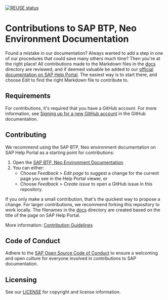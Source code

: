 [![REUSE status](https://api.reuse.software/badge/github.com/SAP-docs/btp-neo-environment)](https://api.reuse.software/info/github.com/SAP-docs/btp-neo-environment)

# Contributions to SAP BTP, Neo Environment Documentation

Found a mistake in our documentation? Always wanted to add a step in one of our procedures that could save many others much time? Then you're at the right place! All contributions made to the Markdown files in the [docs](docs) directory are reviewed, and if deemed valuable be added to our [official documentation on SAP Help Portal](https://help.sap.com/docs/BTP/ea72206b834e4ace9cd834feed6c0e09/34ac79024d41469a804ba9b9deeb5b1d.html). The easiest way is to start there, and choose _Edit_ to find the right Markdown file to contribute to.

## Requirements

For contributions, it's required that you have a GitHub account. For more information, see [Signing up for a new GitHub account](https://docs.github.com/en/github/getting-started-with-github/signing-up-for-a-new-github-account) in the GitHub documentation.


## Contributing

We recommend using the SAP BTP, Neo environment documentation on SAP Help Portal as a starting point for contributions:

1. Open the [SAP BTP, Neo Environment Documentation](https://help.sap.com/docs/BTP/ea72206b834e4ace9cd834feed6c0e09/34ac79024d41469a804ba9b9deeb5b1d.html).
1. You can either:
    * Choose *Feedback* > *Edit page* to suggest a change for the current page you see in the Help Portal viewer, or
    * Choose *Feedback* > *Create issue* to open a GitHub issue in this repository.

If you only make a small contribution, that's the quickest way to propose a change. For larger contributions, we recommend forking this repository to work locally. The filenames in the [docs](docs) directory are created based on the title of the page on SAP Help Portal.

More information: [Contribution Guidelines](https://help.sap.com/products/open-documentation-initiative/contribution-guidelines/readme.html)

## Code of Conduct

Adhere to the [SAP Open Source Code of Conduct](https://github.com/SAP-docs/.github/blob/main/CODE_OF_CONDUCT.md) to ensure a welcoming and open culture for everyone involved in contributions to SAP documentation.

## Licensing

See our [LICENSE](LICENSE) for copyright and license information.










